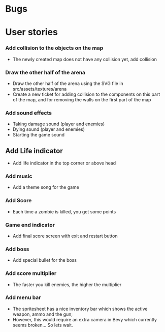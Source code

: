 # Bugs

# User stories

### Add collision to the objects on the map
- The newly created map does not have any collision yet, add collision


### Draw the other half of the arena
- Draw the other half of the arena using the SVG file in src/assets/textures/arena
- Create a new ticket for adding collision to the components on this part of the map, and for removing the walls on the first part of the map

### Add sound effects
- Taking damage sound (player and enemies)
- Dying sound (player and enemies)
- Starting the game sound

## Add Life indicator
- Add life indicator in the top corner or above head

### Add music
- Add a theme song for the game

### Add Score
- Each time a zombie is killed, you get some points

### Game end indicator
- Add final score screen with exit and restart button

### Add boss
- Add special bullet for the boss

### Add score multiplier
- The faster you kill enemies, the higher the multiplier

### Add menu bar
- The spritesheet has a nice inventory bar which shows the active weapon, ammo and the gun; 
- However, this would require an extra camera in Bevy which currently seems broken... So lets wait.
